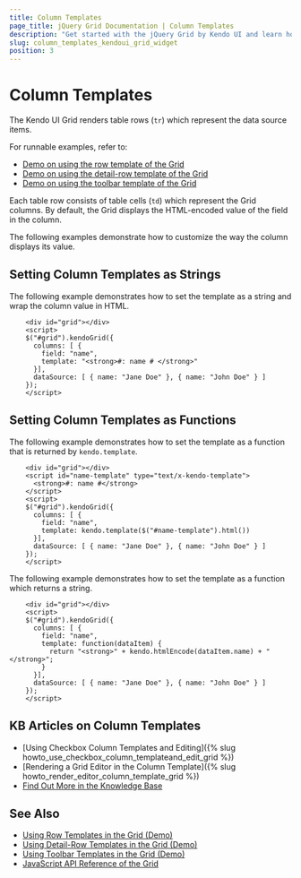 ```yaml
---
title: Column Templates
page_title: jQuery Grid Documentation | Column Templates
description: "Get started with the jQuery Grid by Kendo UI and learn how to customize the way the column displays its value."
slug: column_templates_kendoui_grid_widget
position: 3
---
```


# Column Templates

The Kendo UI Grid renders table rows (`tr`) which represent the data source items.

For runnable examples, refer to:
* [Demo on using the row template of the Grid](https://demos.telerik.com/kendo-ui/grid/rowtemplate)
* [Demo on using the detail-row template of the Grid](https://demos.telerik.com/kendo-ui/grid/detailtemplate)
* [Demo on using the toolbar template of the Grid](https://demos.telerik.com/kendo-ui/grid/toolbar-template)

Each table row consists of table cells (`td`) which represent the Grid columns. By default, the Grid displays the HTML-encoded value of the field in the column.

The following examples demonstrate how to customize the way the column displays its value.

## Setting Column Templates as Strings

The following example demonstrates how to set the template as a string and wrap the column value in HTML.

```dojo
    <div id="grid"></div>
    <script>
    $("#grid").kendoGrid({
      columns: [ {
        field: "name",
        template: "<strong>#: name # </strong>"
      }],
      dataSource: [ { name: "Jane Doe" }, { name: "John Doe" } ]
    });
    </script>
```

## Setting Column Templates as Functions

The following example demonstrates how to set the template as a function that is returned by `kendo.template`.

```dojo
    <div id="grid"></div>
    <script id="name-template" type="text/x-kendo-template">
      <strong>#: name #</strong>
    </script>
    <script>
    $("#grid").kendoGrid({
      columns: [ {
        field: "name",
        template: kendo.template($("#name-template").html())
      }],
      dataSource: [ { name: "Jane Doe" }, { name: "John Doe" } ]
    });
    </script>
```

The following example demonstrates how to set the template as a function which returns a string.  

```dojo
    <div id="grid"></div>
    <script>
    $("#grid").kendoGrid({
      columns: [ {
        field: "name",
        template: function(dataItem) {
          return "<strong>" + kendo.htmlEncode(dataItem.name) + "</strong>";
        }
      }],
      dataSource: [ { name: "Jane Doe" }, { name: "John Doe" } ]
    });
    </script>
```

## KB Articles on Column Templates

* [Using Checkbox Column Templates and Editing]({% slug howto_use_checkbox_column_templateand_edit_grid %})
* [Rendering a Grid Editor in the Column Template]({% slug howto_render_editor_column_template_grid %})
* [Find Out More in the Knowledge Base](/knowledge-base)

## See Also

* [Using Row Templates in the Grid (Demo)](https://demos.telerik.com/kendo-ui/grid/rowtemplate)
* [Using Detail-Row Templates in the Grid (Demo)](https://demos.telerik.com/kendo-ui/grid/detailtemplate)
* [Using Toolbar Templates in the Grid (Demo)](https://demos.telerik.com/kendo-ui/grid/toolbar-template)
* [JavaScript API Reference of the Grid](/api/javascript/ui/grid)

